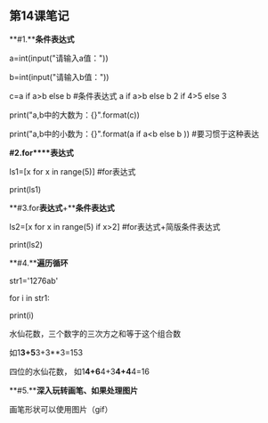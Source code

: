 ## 第14课笔记

**#1.****条件表达式**

a=int(input("请输入a值："))

b=int(input("请输入b值："))

c=a if a>b else b #条件表达式 a if a>b else b 2 if 4>5 else 3

print("a,b中的大数为：{}".format(c))

print("a,b中的小数为：{}".format(a if a<b else b )) #要习惯于这种表达

**#2.for****表达式**

ls1=[x for x in range(5)] #for表达式

print(ls1)

**#3.for****表达式****+****条件表达式**

ls2=[x for x in range(5) if x>2] #for表达式+简版条件表达式

print(ls2)

**#4.****遍历循环**

str1='1276ab'

for i in str1:

 print(i)

水仙花数，三个数字的三次方之和等于这个组合数

如1**3+5**3+3**3=153

四位的水仙花数， 如1**4+6**4+3**4+4**4=16

**#5.****深入玩转画笔、如果处理图片**

画笔形状可以使用图片（gif）
